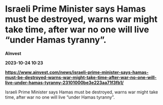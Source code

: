 # Israeli Prime Minister says Hamas must be destroyed, warns war might take time, after war no one will live “under Hamas tyranny”.
**AInvest**

**2023-10-24 10:23**

**https://www.ainvest.com/news/israeli-prime-minister-says-hamas-must-be-destroyed-warns-war-might-take-time-after-war-no-one-will-live-under-hamas-tyranny-23101000be3e223aa71f3fb1/**

Israeli Prime Minister says Hamas must be destroyed, warns war might take time, after war no one will live “under Hamas tyranny”.